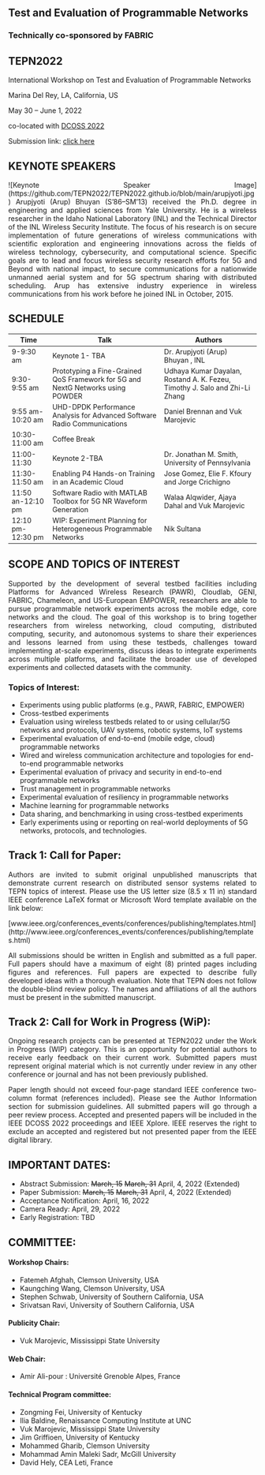 ## Test and Evaluation of Programmable Networks
### Technically co-sponsored by FABRIC
## TEPN2022


International Workshop on
Test and Evaluation of Programmable Networks

Marina Del Rey, LA, California, US

May 30 – June 1, 2022

co-located with [DCOSS 2022](https://dcoss.org)

Submission link: [click here](https://easychair.org/conferences/?conf=tepn2022)

## KEYNOTE SPEAKERS
<p align="justify">
![Keynote Speaker Image](https://github.com/TEPN2022/TEPN2022.github.io/blob/main/arupjyoti.jpg)
Arupjyoti (Arup) Bhuyan (S’86–SM’13) received
the Ph.D. degree in engineering and applied sciences
from Yale University. He is a wireless researcher in the Idaho National Laboratory (INL) and the Technical Director of the INL Wireless Security Institute. The focus of his research is on secure implementation of future generations of wireless communications with scientific exploration and engineering innovations across the fields of wireless technology, cybersecurity, and computational science. Specific goals are to lead and focus wireless security research efforts for 5G and Beyond with national impact, to secure communications for a nationwide unmanned aerial system and for 5G spectrum sharing with distributed scheduling. Arup has extensive industry experience in wireless communications from his work before he joined INL in October, 2015. 
</p>

## SCHEDULE

| Time                | Talk                                                                              | Authors                                                                       |
|---------------------|-----------------------------------------------------------------------------------|-------------------------------------------------------------------------------|
| 9-9:30 am           | Keynote 1- TBA                                                                    | Dr. Arupjyoti   (Arup) Bhuyan , INL                                           |
| 9:30-9:55 am        | Prototyping a   Fine-Grained QoS Framework for 5G and NextG Networks using POWDER | Udhaya Kumar Dayalan,   Rostand A. K. Fezeu, Timothy J. Salo and Zhi-Li Zhang |
| 9:55 am-10:20   am  | UHD-DPDK Performance   Analysis for Advanced Software Radio Communications        | Daniel Brennan and   Vuk Marojevic                                            |
| 10:30-11:00 am      | Coffee Break                                                                      |                                                                               |
| 11:00-11:30         | Keynote 2-TBA                                                                     | Dr. Jonathan M.   Smith, University of Pennsylvania                           |
| 11:30-11:50 am      | Enabling P4 Hands-on   Training in an Academic Cloud                              | Jose Gomez, Elie F.   Kfoury and Jorge Crichigno                              |
| 11:50 an-12:10   pm | Software Radio with   MATLAB Toolbox for 5G NR Waveform Generation                | Walaa Alqwider, Ajaya   Dahal and Vuk Marojevic                               |
| 12:10 pm-12:30   pm | WIP: Experiment   Planning for Heterogeneous Programmable Networks                | Nik Sultana                                                                   |

## SCOPE AND  TOPICS  OF  INTEREST

<p align="justify">
Supported by the development of several testbed facilities including Platforms for Advanced Wireless Research (PAWR), Cloudlab, GENI, FABRIC, Chameleon, and US-European EMPOWER, researchers are able to pursue programmable network experiments across the mobile edge, core networks and the cloud.  The goal of this workshop is to bring together researchers from wireless networking, cloud computing, distributed computing, security, and autonomous systems to share their experiences and lessons learned from using these testbeds, challenges toward implementing at-scale experiments, discuss ideas to integrate experiments across multiple platforms, and facilitate the broader use of developed experiments and collected datasets with the community. 
</p>

### Topics of Interest:

  - Experiments using public platforms (e.g., PAWR, FABRIC, EMPOWER)
  - Cross-testbed experiments 
  - Evaluation using wireless testbeds related to or using cellular/5G networks and protocols, UAV systems, robotic systems, IoT systems
  - Experimental evaluation of end-to-end (mobile edge, cloud) programmable networks
  - Wired and wireless communication architecture and topologies for end-to-end programmable networks
  - Experimental evaluation of privacy and security in end-to-end programmable networks
  - Trust management in programmable networks
  - Experimental evaluation of resiliency in programmable networks
  - Machine learning for programmable networks
  - Data sharing, and benchmarking in using cross-testbed experiments
  - Early experiments using or reporting on real-world deployments of 5G networks, protocols, and technologies.


## Track 1: Call for Paper:

<p align="justify">
Authors are invited to submit original unpublished manuscripts that demonstrate current research on distributed sensor systems related to TEPN topics of interest. Please use the US letter size (8.5 x 11 in) standard IEEE conference LaTeX format or Microsoft Word template available on the link below:
</p>
[www.ieee.org/conferences_events/conferences/publishing/templates.html](http://www.ieee.org/conferences_events/conferences/publishing/templates.html)

<p align="justify">
All submissions should be written in English and submitted as a full paper. Full papers should have a maximum of eight (8) printed pages including figures and references. Full papers are expected to describe fully developed ideas with a thorough evaluation. Note that TEPN does not follow the double-blind review policy. The names and affiliations of all the authors must be present in the submitted manuscript.
</p>

## Track 2: Call for Work in Progress (WiP):

<p align="justify">
Ongoing research projects can be presented at TEPN2022 under the Work in Progress (WIP) category. This is an opportunity for potential authors to receive early feedback on their current work. Submitted papers must represent original material which is not currently under review in any other conference or journal and has not been previously published. 
</p>
<p align="justify">
Paper length should not exceed four-page standard IEEE conference two-column format (references included). Please see the Author Information section for submission guidelines. All submitted papers will go through a peer review process. Accepted and presented papers will be included in the IEEE DCOSS 2022 proceedings and IEEE Xplore. IEEE reserves the right to exclude an accepted and registered but not presented paper from the IEEE digital library.
</p>


## IMPORTANT DATES:
  - Abstract Submission: ~~March, 15~~ ~~March, 31~~ April, 4, 2022 (Extended)
  - Paper Submission: ~~March, 15~~ ~~March, 31~~ April, 4, 2022 (Extended)
  - Acceptance Notification: April, 16, 2022
  - Camera Ready: April, 29, 2022
  - Early Registration: TBD

## COMMITTEE:
 
#### Workshop Chairs:
 
  - Fatemeh Afghah, Clemson University, USA
  - Kaungching Wang, Clemson University, USA
  - Stephen Schwab, University of Southern California, USA
  - Srivatsan Ravi, University of Southern California, USA


#### Publicity Chair:

  - Vuk Marojevic, Mississippi State University
 
#### Web Chair:

  - Amir Ali-pour : Université Grenoble Alpes, France
 
#### Technical Program committee:
  
  - Zongming Fei, University of Kentucky
  - Ilia Baldine, Renaissance Computing Institute at UNC
  - Vuk Marojevic, Mississippi State University
  - Jim Griffioen, University of Kentucky
  - Mohammed Gharib, Clemson University
  - Mohammad Amin Maleki Sadr, McGill University
  - David Hely, CEA Leti, France
